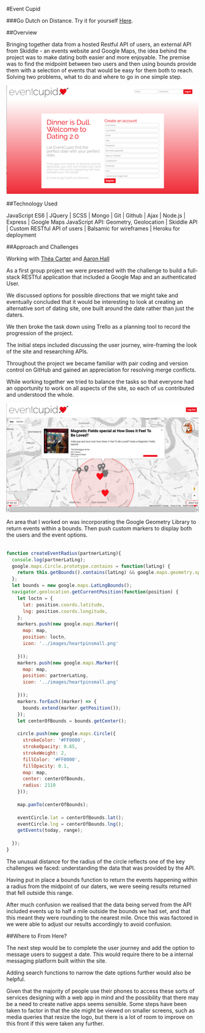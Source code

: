 #Event Cupid

###Go Dutch on Distance. Try it for yourself [Here](https://eventcupid.herokuapp.com/).

##Overview

Bringing together data from a hosted Restful API of users, an external API from Skiddle - an events website and Google Maps, the idea behind the project was to make dating both easier and more enjoyable. The premise was to find the midpoint between two users and then using bounds provide them with a selection of events that would be easy for them both to reach. Solving two problems, what to do and where to go in one simple step.

![alt text](/public/images/registration.png "The red and black themed registration page. Inspired by playing cards")

##Technology Used

JavaScript ES6 | JQuery | SCSS | Mongo | Git | Github | Ajax | Node.js | Express | Google Maps JavaScript API: Geometry, Geolocation | Skiddle API | Custom RESTful API of users | Balsamic for wireframes | Heroku for deployment

##Approach and Challenges

Working with [Théa Carter](https://github.com/Tcarter350) and [Aaron Hall](https://github.com/Rebehn)

As a first group project we were presented with the challenge to build a full-stack RESTful application that included a Google Map and an authenticated User.

We discussed options for possible directions that we might take and eventually concluded that it would be interesting to look at creating an alternative sort of dating site, one built around the date rather than just the daters.  

We then broke the task down using Trello as a planning tool to record the progression of the project.

The initial steps included discussing the user journey, wire-framing the look of the site and researching APIs.

Throughout the project we became familiar with pair coding and version control on GitHub and gained an appreciation for resolving merge conflicts.

While working together we tried to balance the tasks so that everyone had an opportunity to work on all aspects of the site, so each of us contributed and understood the whole.

![alt text](/public/images/example-date2.png "An example of the date")

An area that I worked on was incorporating the Google Geometry Library to return events within a bounds. Then push custom markers to display both the users and the event options.

```JavaScript

function createEventRadius(partnerLatLng){
  console.log(partnerLatLng);
  google.maps.Circle.prototype.contains = function(latLng) {
    return this.getBounds().contains(latLng) && google.maps.geometry.spherical.computeDistanceBetween(this.getCenter(), latLng) <= this.getRadius();
  };
  let bounds = new google.maps.LatLngBounds();
  navigator.geolocation.getCurrentPosition(function(position) {
    let loctn = {
      lat: position.coords.latitude,
      lng: position.coords.longitude,
    };
    markers.push(new google.maps.Marker({
      map: map,
      position: loctn,
      icon: '../images/heartpinsmall.png'

    }));
    markers.push(new google.maps.Marker({
      map: map,
      position: partnerLatLng,
      icon: '../images/heartpinsmall.png'

    }));
    markers.forEach((marker) => {
      bounds.extend(marker.getPosition());
    });
    let centerOfBounds = bounds.getCenter();

    circle.push(new google.maps.Circle({
      strokeColor: '#FF0000',
      strokeOpacity: 0.65,
      strokeWeight: 2,
      fillColor: '#FF0000',
      fillOpacity: 0.1,
      map: map,
      center: centerOfBounds,
      radius: 2110
    }));

    map.panTo(centerOfBounds);

    eventCircle.lat = centerOfBounds.lat();
    eventCircle.lng = centerOfBounds.lng();
    getEvents(today, range);

  });
}

```
The unusual distance for the radius of the circle reflects one of the key challenges we faced: understanding the data that was provided by the API.

Having put in place a bounds function to return the events happening within a radius from the midpoint of our daters, we were seeing results returned that fell outside this range.

After much confusion we realised that the data being served from the API included events up to half a mile outside the bounds we had set, and that this meant they were rounding to the nearest mile. Once this was factored in we were able to adjust our results accordingly to avoid confusion.


##Where to From Here?

The next step would be to complete the user journey and add the option to message users to suggest a date. This would require there to be a internal messaging platform built within the site.

Adding search functions to narrow the date options further would also be helpful.

Given that the majority of people use their phones to access these sorts of services designing with a web app in mind and the possibility that there may be a need to create native apps seems sensible. Some steps have been taken to factor in that the site might be viewed on smaller screens, such as media queries that resize the logo, but there is a lot of room to improve on this front if this were taken any further.
